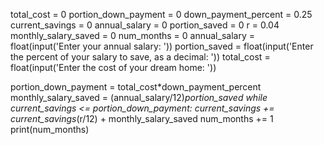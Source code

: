 total_cost = 0
portion_down_payment = 0
down_payment_percent = 0.25
current_savings = 0
annual_salary = 0
portion_saved = 0
r = 0.04
monthly_salary_saved = 0
num_months = 0
annual_salary = float(input('Enter your annual salary: '))
portion_saved = float(input('Enter the percent of your salary to save, as a decimal: '))
total_cost = float(input('Enter the cost of your dream home: '))

portion_down_payment = total_cost*down_payment_percent
monthly_salary_saved = (annual_salary/12)*portion_saved
while current_savings <= portion_down_payment:
    current_savings += current_savings*(r/12) + monthly_salary_saved
    num_months += 1
print(num_months)
